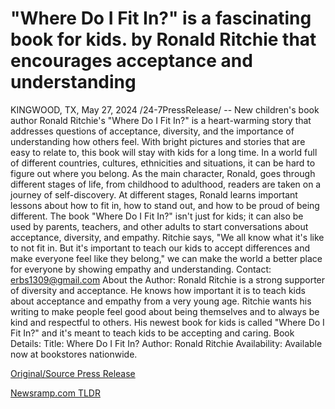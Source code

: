 # "Where Do I Fit In?" is a fascinating book for kids. by Ronald Ritchie that encourages acceptance and understanding

KINGWOOD, TX, May 27, 2024 /24-7PressRelease/ -- New children's book author Ronald Ritchie's "Where Do I Fit In?" is a heart-warming story that addresses questions of acceptance, diversity, and the importance of understanding how others feel. With bright pictures and stories that are easy to relate to, this book will stay with kids for a long time.  In a world full of different countries, cultures, ethnicities and situations, it can be hard to figure out where you belong. As the main character, Ronald, goes through different stages of life, from childhood to adulthood, readers are taken on a journey of self-discovery. At different stages, Ronald learns important lessons about how to fit in, how to stand out, and how to be proud of being different.   The book "Where Do I Fit In?" isn't just for kids; it can also be used by parents, teachers, and other adults to start conversations about acceptance, diversity, and empathy.   Ritchie says, "We all know what it's like to not fit in. But it's important to teach our kids to accept differences and make everyone feel like they belong," we can make the world a better place for everyone by showing empathy and understanding.  Contact: erbs1309@gmail.com  About the Author:  Ronald Ritchie is a strong supporter of diversity and acceptance. He knows how important it is to teach kids about acceptance and empathy from a very young age. Ritchie wants his writing to make people feel good about being themselves and to always be kind and respectful to others. His newest book for kids is called "Where Do I Fit In?" and it's meant to teach kids to be accepting and caring.  Book Details: Title: Where Do I Fit In? Author: Ronald Ritchie Availability: Available now at bookstores nationwide. 

[Original/Source Press Release](https://www.24-7pressrelease.com/press-release/511176/where-do-i-fit-in-is-a-fascinating-book-for-kids-by-ronald-ritchie-that-encourages-acceptance-and-understanding) 

[Newsramp.com TLDR](https://newsramp.com/None) 